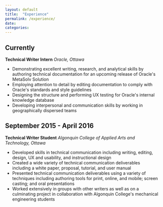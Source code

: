 ```yaml
---
layout: default
title:  "Experience"
permalink: /experience/
date:
categories:
---
```


## Currently
   **Technical Writer Intern**
*Oracle, Ottawa*

* Demonstrating excellent writing, research, and analytical skills by authoring technical documentation for an upcoming release of Oracle's MetaSolv Solution
* Employing attention to detail by editing documentation to comply with Oracle's standards and style guidelines
* Designing the structure and performing UX testing for Oracle's internal knowledge database
* Developing interpersonal and communication skills by working in geographically dispersed teams


## September 2015 - April 2016
   **Technical Writer Student**
*Algonquin College of Applied Arts and Technology, Ottawa*

* Developed skills in technical communication including writing, editing, design, UX and usability, and instructional design
* Created a wide variety of technical communication deliverables including a white paper, proposal, tutorial, and user manual
* Presented technical communication deliverables using a variety of techniques including authoring tools for print, online, and mobile; screen casting; and oral presentations
* Worked extensively in groups with other writers as well as on a culminating project in collaboration with Algonquin College's mechanical engineering students
